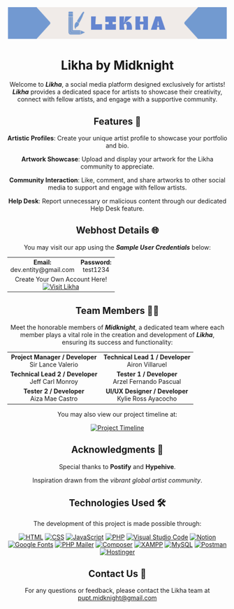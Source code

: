 <div align="center">
  <a href="https://likha.website/">
    <img src="https://github.com/Valerio-SirLance/likha_by_midknight/blob/main/app/assets/likha-header.svg" alt="Kajas Logo" width="max-content" padding="0"/>
  </a>

  # Likha by Midknight

  Welcome to _**Likha**_, a social media platform designed exclusively for artists! _**Likha**_ provides a dedicated space for artists to showcase their creativity, connect with fellow artists, and engage with a supportive community. 


  ## Features 🎨
  
  **Artistic Profiles**: Create your unique artist profile to showcase your portfolio and bio.
  
  **Artwork Showcase**: Upload and display your artwork for the Likha community to appreciate.

  **Community Interaction**: Like, comment, and share artworks to other social media to support and engage with fellow artists.

  **Help Desk**: Report unnecessary or malicious content through our dedicated Help Desk feature.

  
  ## Webhost Details 🌐

  You may visit our app using the **_Sample User Credentials_** below:

  <table align="center"; margin: auto;">
    <tr>
      <td align="center">
        <strong>Email:</strong><br>
        dev.entity@gmail.com
      </td>
      <td align="center">
        <strong>Password:</strong><br>
        test1234
      </td>
    </tr>
    <tr>
      <td colspan="2" align="center">
        Create Your Own Account Here!<br>
        <a href="https://likha.website/">
          <img src="https://img.shields.io/badge/Visit%20Likha-Click%20Here-blue" alt="Visit Likha">
        </a>
      </td>
    </tr>
  </table>


  ## Team Members 👨‍💻

  Meet the honorable members of **_Midknight_**, a dedicated team where each member plays a vital role in the creation and development of **_Likha_**, ensuring its success and functionality:
  
  <table align="center">
    <tr>
      <td align="center"><strong>Project Manager / Developer</strong><br>Sir Lance Valerio</td>
      <td align="center"><strong>Technical Lead 1 / Developer</strong><br>Airon Villaruel</td>
    </tr>
    <tr>
      <td align="center"><strong>Technical Lead 2 / Developer</strong><br>Jeff Carl Monroy</td>
      <td align="center"><strong>Tester 1 / Developer</strong><br>Arzel Fernando Pascual</td>
    </tr>
    <tr>     
      <td align="center"><strong>Tester 2 / Developer</strong><br>Aiza Mae Castro</td>
      <td align="center"><strong>UI/UX Designer / Developer</strong><br>Kylie Ross Ayacocho</td>
    </tr>
  </table>
  
  You may also view our project timeline at: 
  
  [![Project Timeline](https://img.shields.io/badge/Project%20Timeline-View%20Here-darkgreen)](https://midknight0127.notion.site/Midknight-in-Action-cc7f820a48a044d1a10647ab9e6b1063)


  ## Acknowledgments 💖
  
  Special thanks to **Postify** and **Hypehive**.
  
  Inspiration drawn from the _vibrant global artist community_.

 
  ## Technologies Used 🛠️

  The development of this project is made possible through:

  [![HTML](https://img.shields.io/badge/HTML5-E34F26?style=flat&logo=html5&logoColor=white)](https://developer.mozilla.org/en-US/docs/Web/Guide/HTML/HTML5)
  [![CSS](https://img.shields.io/badge/CSS3-1572B6?style=flat&logo=css3&logoColor=white)](https://developer.mozilla.org/en-US/docs/Web/CSS)
  [![JavaScript](https://img.shields.io/badge/JavaScript-F7DF1E?style=flat&logo=javascript&logoColor=black)](https://developer.mozilla.org/en-US/docs/Web/JavaScript)
  [![PHP](https://img.shields.io/badge/PHP-777BB4?style=flat&logo=php&logoColor=white)](https://www.php.net/)
  [![Visual Studio Code](https://img.shields.io/badge/Visual%20Studio%20Code-007ACC?style=flat&logo=visual-studio-code&logoColor=white)](https://code.visualstudio.com/)
  [![Notion](https://img.shields.io/badge/Notion-000000?style=flat&logo=notion&logoColor=white)](https://www.notion.so/)
  [![Google Fonts](https://img.shields.io/badge/Google%20Fonts-4285F4?style=flat&logo=google-fonts&logoColor=white)](https://fonts.google.com/)
  [![PHP Mailer](https://img.shields.io/badge/PHP%20Mailer-4F5B93?style=flat&logo=php&logoColor=white)](https://github.com/PHPMailer/PHPMailer)
  [![Composer](https://img.shields.io/badge/Composer-885630?style=flat&logo=composer&logoColor=white)](https://getcomposer.org/) 
  [![XAMPP](https://img.shields.io/badge/XAMPP-F37623?style=flat&logo=xampp&logoColor=white)](https://www.apachefriends.org/index.html)
  [![MySQL](https://img.shields.io/badge/MySQL-4479A1?style=flat&logo=mysql&logoColor=white)](https://www.mysql.com/)
  [![Postman](https://img.shields.io/badge/Postman-FF6C37?style=flat&logo=postman&logoColor=white)](https://www.postman.com/)
  [![Hostinger](https://img.shields.io/badge/Hostinger-5333ED?style=flat&logo=hostinger&logoColor=white)](https://www.hostinger.com/)


  ## Contact Us 📧
  
  For any questions or feedback, please contact the Likha team at pupt.midknight@gmail.com

</div>




